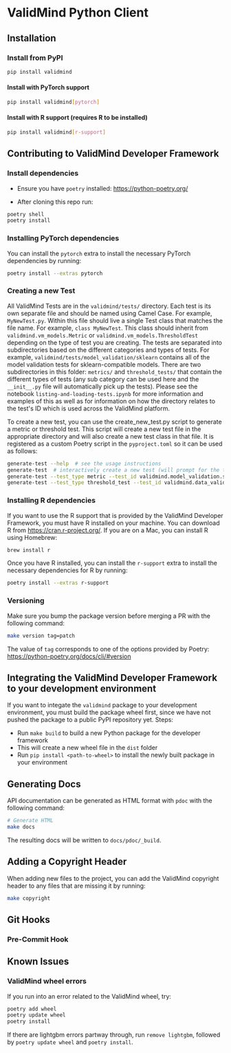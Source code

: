 # ValidMind Python Client

## Installation

### Install from PyPI

```bash
pip install validmind
```

#### Install with PyTorch support

```bash
pip install validmind[pytorch]
```

#### Install with R support (requires R to be installed)

```bash
pip install validmind[r-support]
```

## Contributing to ValidMind Developer Framework

### Install dependencies

- Ensure you have `poetry` installed: <https://python-poetry.org/>

- After cloning this repo run:

```bash
poetry shell
poetry install
```

### Installing PyTorch dependencies

You can install the `pytorch` extra to install the necessary PyTorch dependencies by running:

```bash
poetry install --extras pytorch
```

### Creating a new Test

All ValidMind Tests are in the `validmind/tests/` directory. Each test is its own separate file and should be named using Camel Case. For example, `MyNewTest.py`. Within this file should live a single Test class that matches the file name. For example, `class MyNewTest`. This class should inherit from `validmind.vm_models.Metric` or `validmind.vm_models.ThresholdTest` depending on the type of test you are creating. The tests are separated into subdirectories based on the different categories and types of tests. For example, `validmind/tests/model_validation/sklearn` contains all of the model validation tests for sklearn-compatible models. There are two subdirectories in this folder: `metrics/` and `threshold_tests/` that contain the different types of tests (any sub category can be used here and the `__init__.py` file will automatically pick up the tests). Please see the notebook `listing-and-loading-tests.ipynb` for more information and examples of this as well as for information on how the directory relates to the test's ID which is used across the ValidMind platform.

To create a new test, you can use the create_new_test.py script to generate a metric or threshold test. This script will create a new test file in the appropriate directory and will also create a new test class in that file. It is registered as a custom Poetry script in the `pyproject.toml` so it can be used as follows:

```bash
generate-test --help  # see the usage instructions
generate-test  # interactively create a new test (will prompt for the test type and ID)
generate-test --test_type metric --test_id validmind.model_validation.sklearn.MyNewMetric  # create a new metric test for sklearn models
generate-test --test_type threshold_test --test_id validmind.data_validation.MyNewDataTest  # create a new threshold test for data validation
```

### Installing R dependencies

If you want to use the R support that is provided by the ValidMind Developer Framework, you must have R installed on your machine. You can download R from <https://cran.r-project.org/>. If you are on a Mac, you can install R using Homebrew:

```bash
brew install r
```

Once you have R installed, you can install the `r-support` extra to install the necessary dependencies for R by running:

```bash
poetry install --extras r-support
```

### Versioning

Make sure you bump the package version before merging a PR with the following command:

```bash
make version tag=patch
```

The value of `tag` corresponds to one of the options provided by Poetry: <https://python-poetry.org/docs/cli/#version>

## Integrating the ValidMind Developer Framework to your development environment

If you want to integate the `validmind` package to your development environment, you must build the package
wheel first, since we have not pushed the package to a public PyPI repository yet. Steps:

- Run `make build` to build a new Python package for the developer framework
- This will create a new wheel file in the `dist` folder
- Run `pip install <path-to-wheel>` to install the newly built package in your environment

## Generating Docs

API documentation can be generated as HTML format with `pdoc` with the following
command:

```bash
# Generate HTML
make docs
```

The resulting docs will be written to `docs/pdoc/_build`.

## Adding a Copyright Header

When adding new files to the project, you can add the ValidMind copyright header to any files that
are missing it by running:

```bash
make copyright
```

## Git Hooks

### Pre-Commit Hook

## Known Issues

### ValidMind wheel errors

If you run into an error related to the ValidMind wheel, try:

```bash
poetry add wheel
poetry update wheel
poetry install
```

If there are lightgbm errors partway through, run `remove lightgbm`, followed by `poetry update wheel` and `poetry install`.
